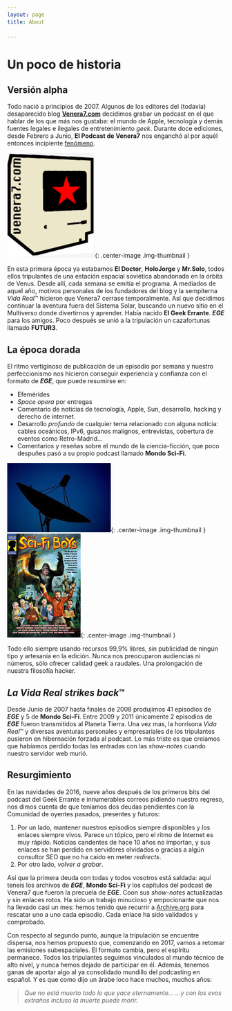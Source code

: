 ```yaml
---
layout: page
title: About

---
```


# Un poco de historia

## Versión alpha
Todo nació a principios de 2007. Algunos de los editores del (todavía) desaparecido blog [**Venera7.com**](http://web.archive.org/web/*/venera7.com) decidimos grabar un podcast en el que hablar de los que más nos gustaba: el mundo de Apple, tecnología y demás fuentes legales e ilegales de entretenimiento *geek*. Durante doce ediciones, desde Febrero a Junio, **El Podcast de Venera7** nos enganchó al por aquél entonces incipiente [fenómeno](https://es.wikipedia.org/wiki/Podcasting).

![Long live Venera7](/images/v7_logo.png){: .center-image .img-thumbnail }

En esta primera época ya estabamos **El Doctor**, **HoloJorge** y **Mr.Solo**, todos ellos tripulantes de una estación espacial soviética abandonada en la órbita de Venus. Desde allí, cada semana se emitía el programa. A mediados de aquel año, motivos personales de los fundadores del blog y la sempiterna *Vida Real*™ hicieron que Venera7 cerrase temporalmente. Así que decidimos continuar la aventura fuera del Sistema Solar, buscando un nuevo sitio en el Multiverso donde divertirnos y aprender. Había nacido **El Geek Errante**. ***EGE*** para los amigos. Poco después se unió a la tripulación un cazafortunas llamado **FUTUR3**.

## La época dorada
El ritmo vertiginoso de publicación de un episodio por semana y nuestro perfeccionismo nos hicieron conseguir experiencia y confianza con el formato de ***EGE***, que puede resumirse en:

- Efemérides
- *Space opera* por entregas
- Comentario de noticias de tecnología, Apple, Sun, desarrollo, hacking y derecho de internet.
- Desarrollo *profundo* de cualquier tema relacionado con alguna noticia: cables oceánicos, IPv6, gusanos malignos, entrevistas, cobertura de eventos como Retro-Madrid…
- Comentarios y reseñas sobre el mundo de la ciencia-ficción, que poco despuñes pasó a su propio podcast llamado **Mondo Sci-Fi**.

![El Geek Errante](/images/ege_logo.jpg){: .center-image .img-thumbnail }
![Mondo Sci-Fi](/images/msf_logo.jpg){: .center-image .img-thumbnail }

Todo ello siempre usando recursos 99,9% libres, sin publicidad de ningún tipo y artesanía en la edición. Nunca nos preocuparon audiencias ni números, sólo ofrecer calidad geek a raudales. Una prolongación de nuestra filosofía hacker.

## *La Vida Real strikes back*™
Desde Junio de 2007 hasta finales de 2008 produjimos 41 episodios de ***EGE*** y 5 de **Mondo Sci-Fi**. Entre 2009 y 2011 únicamente 2 episodios de ***EGE*** fueron transmitidos al Planeta Tierra. Una vez mas, la horrísona *Vida Real*™ y diversas aventuras personales y empresariales de los tripulantes pusieron en hibernación forzada al podcast. Lo más triste es que creíamos que habíamos perdido todas las entradas con las *show-notes* cuando nuestro servidor web murió.

## Resurgimiento
En las navidades de 2016, nueve años después de los primeros bits del podcast del Geek Errante e innumerables correos pidiendo nuestro regreso, nos dimos cuenta de que teníamos dos deudas pendientes con la Comunidad de oyentes pasados, presentes y futuros:

1. Por un lado, mantener nuestros episodios siempre disponibles y los enlaces siempre vivos. Parece un tópico, pero el ritmo de Internet es muy rápido. Noticias candentes de hace 10 años no importan, y sus enlaces se han perdido en servidores olvidados o gracias a algún consultor SEO que no ha caido en meter *redirects*.
2. Por otro lado, *volver a grabar*.

Así que la primera deuda con todas y todos vosotros está saldada: aquí teneis los archivos de ***EGE***, **Mondo Sci-Fi** y los capítulos del podcast de Venera7 que fueron la precuela de ***EGE***. Coon sus *show-notes* actualizadas y sin enlaces rotos. Ha sido un trabajo minucioso y empocionante que nos ha llevado casi un mes: hemos tenido que recurrir a [Archive.org](http://web.archive.org/web/*/http://elgeekerrante.com) para rescatar uno a uno cada episodio. Cada enlace ha sido validados y comprobado.

Con respecto al segundo punto, aunque la tripulación se encuentre dispersa, nos hemos propuesto que, comenzando en 2017, vamos a retomar las emisiones subespaciales. El formato cambia, pero el espíritu permanece. Todos los tripulantes seguimos vinculados al mundo técnico de alto nivel, y nunca hemos dejado de participar en él. Además, tenemos ganas de aportar algo al ya consolidado mundillo del podcasting en español. Y es que como dijo un árabe loco hace muchos, muchos años:

> *Que no está muerto todo lo que yace eternamente…
> …y con los evos extraños incluso la muerte puede morir.*
